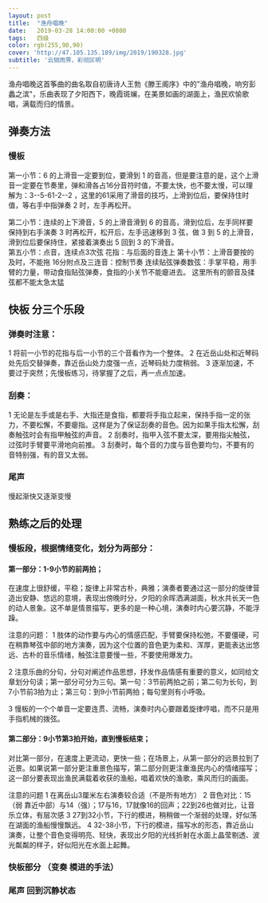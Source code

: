 ```yaml
---
layout: post
title:  "渔舟唱晚"
date:   2019-03-28 14:00:00 +0800
tags:   四级
color: rgb(255,90,90)
cover: 'http://47.105.135.189/img/2019/190328.jpg'
subtitle: '云销雨霁，彩彻区明'
---
```



渔舟唱晚这首筝曲的曲名取自初唐诗人王勃《滕王阁序》中的"渔舟唱晚，响穷彭蠡之滨"，乐曲表现了夕阳西下，晚霞斑斓，在美景如画的湖面上，渔民欢愉歌唱，满载而归的情景。


## 弹奏方法

### 慢板
第一小节：6 的上滑音一定要到位，要滑到 1 的音高，但是要注意的是，这个上滑音一定要在节奏里，弹和滑各占16分音符时值，不要太快，也不要太慢，可以理解为：3--5-61-2--2 ，这里的61采用了滑音的技巧，上滑到位后，要保持住时值，等右手中指弹奏 2 时，左手再松开。
                                             	
第二小节：连续的上下滑音，5 的上滑音滑到 6 的音高，滑到位后，左手同样要保持到右手演奏 3 时再松开，松开后，左手迅速移到 3 弦，做 3 到 5 的上滑音，滑到位后要保持住，紧接着演奏出 5 回到 3 的下滑音。  
第五小节：点音，连续点3次弦
花指：与后面的音连上
第十小节：上滑音要按的及时，不能拖
16分附点及三连音：控制节奏
连续贴弦弹奏数弦：手掌平稳，用手臂的力量，带动食指贴弦弹奏，食指的小关节不能瘪进去。
这里所有的颤音及揉弦都不能太急太猛

## 快板 分三个乐段
### 弹奏时注意：
1 将前一小节的花指与后一小节的三个音看作为一个整体。
2 在近岳山处和近琴码处先后交替弹奏，靠近岳山处力度强一点，近琴码处力度稍弱。
3 逐渐加速，不要过于突然；先慢板练习，待掌握了之后，再一点点加速。

### 刮奏：
1 无论是左手或是右手、大指还是食指，都要将手指立起来，保持手指一定的张力，不要松懈，不要瘪指。这样是为了保证刮奏的音色。因为如果手指太松懈，刮奏触弦时会有指甲触弦的声音。
2 刮奏时，指甲入弦不要太深，要用指尖触弦，过弦时手臂要平滑地向前推。
3 刮奏时，每个音的力度与音色要均匀，不要有的音特别强，有的音又太弱。

### 尾声
慢起渐快又逐渐变慢

## 熟练之后的处理

### 慢板段，根据情绪变化，划分为两部分：
#### 第一部分：1-9小节的前两拍；
在速度上很舒缓，平稳；旋律上非常古朴，典雅；演奏者要通过这一部分的旋律营造出安静、悠远的意境，表现出傍晚时分，夕阳的余晖洒满湖面，秋水共长天一色的动人景象。这不单是情景描写，更多的是一种心境，演奏时内心要沉静，不能浮躁。

注意的问题：
1 肢体的动作要与内心的情感匹配，手臂要保持松弛，不要僵硬，可在稍靠琴弦中部的地方演奏，因为这个位置的音色更为柔和、浑厚，更能表达出悠远、古朴的音乐情绪，触弦注意要慢一些，不要使用爆发力。
	
2 注意乐曲的分句，分句对阐述作品思想，抒发作品情感有重要的意义，如同给文章划分句读；第一部分可分为三句。第一句：3节前两拍之前；第二句为长句，到7小节前3拍为止；第三句：到9小节前两拍；每句里则有小呼吸。
	
3 慢板的一个个单音一定要连贯、流畅，演奏时内心要跟着旋律哼唱，而不只是用手指机械的拨弦。
	

#### 第二部分：9小节第3拍开始，直到慢板结束； 
对比第一部分，在速度上更流动，更快一些；在场景上，从第一部分的远景拉到了近景。如果说第一部分更注重景色描写，第二部分则更注重渔民内心的情绪描写；这一部分要表现出渔民满载着收获的渔船，唱着欢快的渔歌，乘风而归的画面。
	
注意的问题
1 在离岳山3厘米左右演奏较合适（不是所有地方）
2 音色对比：15（弱 靠近中部）与14（强）；17与16，17就像16的回声；22到26也做对比，让音乐立体，有层次感
3 27到32小节，下行的模进，稍稍做一个渐弱的处理，好似荡在湖面的渔船慢慢飘远。
4 32-38小节，下行的模进，描写水的形态，靠近岳山演奏，让整个音色变得明亮、轻快，表现出夕阳的光线折射在水面上晶莹剔透、波光粼粼的样子，好似阳光在水面上起舞。
	
### 快板部分 （变奏 模进的手法）
	
### 尾声 回到沉静状态



	
	

